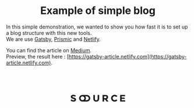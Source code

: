 <h1 align="center">Example of simple blog</h1>

In this simple demonstration, we wanted to show you how fast it is to set up a blog structure with this new tools.  
We are use [Gatsby](https://www.gatsbyjs.org/), [Prismic](https://prismic.io) and [Netlify](https://netlify.com).   

You can find the article on [Medium](https://medium.com/@im_charp/up-and-running-vcs-english-version-992f61555291).  
Preview, the result here : [https://gatsby-article.netlify.com](https://gatsby-article.netlify.com).


<br />
<br />
<br />

<p  align="center">
<a  href="https://source.paris">
<img  alt="Source Interactive"  src="source-logo.png"  width="150" />
</a>
</p>
